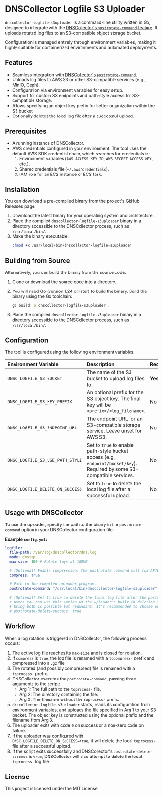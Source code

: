 # DNSCollector Logfile S3 Uploader

`dnscollector-logfile-s3uploader` is a command-line utility written in Go, designed to integrate with the [DNSCollector's `postrotate-command` feature](https://github.com/dmachard/DNS-collector/blob/main/docs/loggers/logger_file.md#postrotate-command). It uploads rotated log files to an S3-compatible object storage bucket.

Configuration is managed entirely through environment variables, making it highly suitable for containerized environments and automated deployments.

## Features

* Seamless integration with [DNSCollector's `postrotate-command`](https://github.com/dmachard/DNS-collector/blob/main/docs/loggers/logger_file.md#postrotate-command).
* Uploads log files to AWS S3 or other S3-compatible services (e.g., MinIO, Ceph).
* Configuration via environment variables for easy setup.
* Support for custom S3 endpoints and path-style access for S3-compatible storage.
* Allows specifying an object key prefix for better organization within the S3 bucket.
* Optionally deletes the local log file after a successful upload.

## Prerequisites

* A running instance of DNSCollector.
* AWS credentials configured in your environment. The tool uses the default AWS SDK credential chain, which searches for credentials in:
    1.  Environment variables (`AWS_ACCESS_KEY_ID`, `AWS_SECRET_ACCESS_KEY`, etc.).
    2.  Shared credentials file (`~/.aws/credentials`).
    3.  IAM role for an EC2 instance or ECS task.

## Installation

You can download a pre-compiled binary from the project's GitHub Releases page.

1.  Download the latest binary for your operating system and architecture.
2.  Place the compiled `dnscollector-logfile-s3uploader` binary in a directory accessible to the DNSCollector process, such as `/usr/local/bin/`.
3.  Make the binary executable:
    ```sh
    chmod +x /usr/local/bin/dnscollector-logfile-s3uploader
    ```

## Building from Source

Alternatively, you can build the binary from the source code.

1.  Clone or download the source code into a directory.

2.  You will need Go (version 1.24 or later) to build the binary. Build the binary using the Go toolchain:
    ```sh
    go build -o dnscollector-logfile-s3uploader .
    ```

3.  Place the compiled `dnscollector-logfile-s3uploader` binary in a directory accessible to the DNSCollector process, such as `/usr/local/bin/`.

## Configuration

The tool is configured using the following environment variables.

| Environment Variable             | Description                                                                                                              | Required |
| :------------------------------- | :----------------------------------------------------------------------------------------------------------------------- | :------- |
| `DNSC_LOGFILE_S3_BUCKET`         | The name of the S3 bucket to upload log files to.                                                                        | **Yes**  |
| `DNSC_LOGFILE_S3_KEY_PREFIX`     | An optional prefix for the S3 object key. The final key will be `<prefix>/<log_filename>`.                               | No       |
| `DNSC_LOGFILE_S3_ENDPOINT_URL`   | The endpoint URL for an S3-compatible storage service. Leave unset for AWS S3.                                           | No       |
| `DNSC_LOGFILE_S3_USE_PATH_STYLE` | Set to `true` to enable path-style bucket access (e.g., `endpoint/bucket/key`). Required by some S3-compatible services. | No       |
| `DNSC_LOGFILE_DELETE_ON_SUCCESS` | Set to `true` to delete the local log file after a successful upload.                                                    | No       |

## Usage with DNSCollector

To use the uploader, specify the path to the binary in the `postrotate-command` option in your DNSCollector configuration file.

**Example `config.yml`:**

```yaml
logfile:
  file-path: /var/log/dnscollector/dns.log
  mode: dnstap
  max-size: 100 # Rotate logs at 100MB
  
  # [Optional] Enable compression. The postrotate command will run AFTER compression.
  compress: true

  # Path to the compiled uploader program.
  postrotate-command: "/usr/local/bin/dnscollector-logfile-s3uploader"
  
  # [Optional] Set to true to delete the local log file after the postrotate-command exits successfully.
  # Note: You can use this option OR the uploader's built-in deletion feature via DNSC_LOGFILE_DELETE_ON_SUCCESS.
  # Using both is possible but redundant. It's recommended to choose one method.
  # postrotate-delete-success: true
```

## Workflow

When a log rotation is triggered in DNSCollector, the following process occurs:

1.  The active log file reaches its `max-size` and is closed for rotation.
2.  If `compress` is `true`, the log file is renamed with a `tocompress-` prefix and compressed into a `.gz` file.
3.  The rotated (and possibly compressed) file is renamed with a `toprocess-` prefix.
4.  DNSCollector executes the `postrotate-command`, passing three arguments to the script:
    * Arg 1: The full path to the `toprocess-` file.
    * Arg 2: The directory containing the file.
    * Arg 3: The filename without the `toprocess-` prefix.
5.  `dnscollector-logfile-s3uploader` starts, reads its configuration from environment variables, and uploads the file specified in Arg 1 to your S3 bucket. The object key is constructed using the optional prefix and the filename from Arg 3.
6.  The uploader exits with code `0` on success or a non-zero code on failure.
7.  If the uploader was configured with `DNSC_LOGFILE_DELETE_ON_SUCCESS=true`, it will delete the local `toprocess-` file after a successful upload.
8.  If the script exits successfully and DNSCollector's `postrotate-delete-success` is `true`, DNSCollector will also attempt to delete the local `toprocess-` log file.

## License

This project is licensed under the MIT License.
